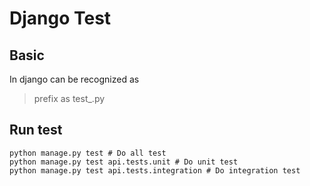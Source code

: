 # Django Test

## Basic

In django can be recognized as
> prefix as test_.py


## Run test

```shell
python manage.py test # Do all test
python manage.py test api.tests.unit # Do unit test
python manage.py test api.tests.integration # Do integration test
```